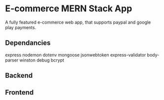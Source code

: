 # E-commerce MERN Stack App

A fully featured e-commerce web app, that supports paypal and google play payments. 

## Dependancies
express
nodemon
dotenv
mongoose
jsonwebtoken
express-validator
body-parser
winston
debug
bcrypt

## Backend

## Frontend


